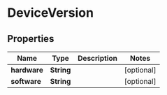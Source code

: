 

# DeviceVersion


## Properties

| Name | Type | Description | Notes |
|------------ | ------------- | ------------- | -------------|
|**hardware** | **String** |  |  [optional] |
|**software** | **String** |  |  [optional] |



